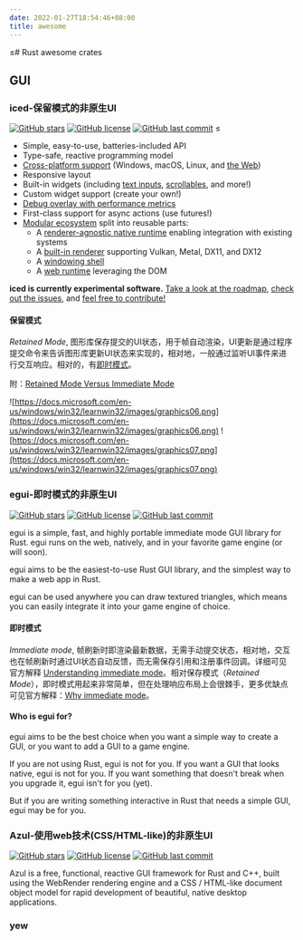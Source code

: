```yaml
---
date: 2022-01-27T18:54:46+08:00
title: awesome
---
```


≤# Rust awesome crates

## GUI

### iced-保留模式的非原生UI

[![GitHub stars](https://img.shields.io/github/stars/iced-rs/iced?style=flat-square)](https://github.com/iced-rs/iced/stargazers)
[![GitHub license](https://img.shields.io/github/license/iced-rs/iced?style=flat-square)](https://github.com/iced-rs/iced/blob/master/LICENSE)
[![GitHub last commit](https://img.shields.io/github/last-commit/iced-rs/iced?style=flat-square)](https://github.com/iced-rs/iced/commits)
≤
- Simple, easy-to-use, batteries-included API
- Type-safe, reactive programming model
- [Cross-platform support](https://github.com/hecrj/iced/blob/master/docs/images/todos_desktop.jpg?raw=true) (Windows, macOS, Linux, and [the Web](https://iced.rs/))
- Responsive layout
- Built-in widgets (including [text inputs](https://gfycat.com/alertcalmcrow-rust-gui), [scrollables](https://gfycat.com/perkybaggybaboon-rust-gui), and more!)
- Custom widget support (create your own!)
- [Debug overlay with performance metrics](https://gfycat.com/incredibledarlingbee)
- First-class support for async actions (use futures!)
- [Modular ecosystem](https://github.com/hecrj/iced/blob/master/ECOSYSTEM.md) split into reusable parts:
    - A [renderer-agnostic native runtime](https://github.com/hecrj/iced/tree/master/native) enabling integration with existing systems
    - A [built-in renderer](https://github.com/hecrj/iced/tree/master/wgpu) supporting Vulkan, Metal, DX11, and DX12
    - A [windowing shell](https://github.com/hecrj/iced/tree/master/winit)
    - A [web runtime](https://github.com/hecrj/iced/tree/master/web) leveraging the DOM

**iced is currently experimental software.** [Take a look at the roadmap](https://github.com/hecrj/iced/blob/master/ROADMAP.md), [check out the issues](https://github.com/hecrj/iced/issues), and [feel free to contribute!](https://github.com/iced-rs/iced#contributing--feedback)

#### 保留模式

*Retained Mode*, 图形库保存提交的UI状态，用于帧自动渲染，UI更新是通过程序提交命令来告诉图形库更新UI状态来实现的，相对地，一般通过监听UI事件来进行交互响应。相对的，有[即时模式](#即时模式)。

附：[Retained Mode Versus Immediate Mode](https://docs.microsoft.com/en-us/windows/win32/learnwin32/retained-mode-versus-immediate-mode)

![https://docs.microsoft.com/en-us/windows/win32/learnwin32/images/graphics06.png](https://docs.microsoft.com/en-us/windows/win32/learnwin32/images/graphics06.png)
![https://docs.microsoft.com/en-us/windows/win32/learnwin32/images/graphics07.png](https://docs.microsoft.com/en-us/windows/win32/learnwin32/images/graphics07.png)

### egui-即时模式的非原生UI

[![GitHub stars](https://img.shields.io/github/stars/emilk/egui?style=flat-square)](https://github.com/emilk/egui/stargazers)
[![GitHub license](https://img.shields.io/github/license/emilk/egui?style=flat-square)](https://github.com/emilk/egui/blob/master/LICENSE-MIT)
[![GitHub last commit](https://img.shields.io/github/last-commit/emilk/egui?style=flat-square)](https://github.com/emilk/egui/commits)

egui is a simple, fast, and highly portable immediate mode GUI library for Rust. egui runs on the web, natively, and in your favorite game engine (or will soon).

egui aims to be the easiest-to-use Rust GUI library, and the simplest way to make a web app in Rust.

egui can be used anywhere you can draw textured triangles, which means you can easily integrate it into your game engine of choice.

#### 即时模式

*Immediate mode*, 帧刷新时即渲染最新数据，无需手动提交状态，相对地，交互也在帧刷新时通过UI状态自动反馈，而无需保存引用和注册事件回调。详细可见官方解释 [Understanding immediate mode](https://docs.rs/egui/latest/egui/#understanding-immediate-mode)。相对保存模式（*Retained Mode*），即时模式用起来非常简单，但在处理响应布局上会很棘手，更多优缺点可见官方解释：[Why immediate mode](https://github.com/emilk/egui#why-immediate-mode)。

#### Who is egui for?

egui aims to be the best choice when you want a simple way to create a GUI, or you want to add a GUI to a game engine.

If you are not using Rust, egui is not for you. If you want a GUI that looks native, egui is not for you. If you want something that doesn't break when you upgrade it, egui isn't for you (yet).

But if you are writing something interactive in Rust that needs a simple GUI, egui may be for you.

### Azul-使用web技术(CSS/HTML-like)的非原生UI

[![GitHub stars](https://img.shields.io/github/stars/fschutt/azul?style=flat-square)](https://github.com/fschutt/azul/stargazers)
[![GitHub license](https://img.shields.io/github/license/fschutt/azul?style=flat-square)](https://github.com/fschutt/azul/blob/master/LICENSE)
[![GitHub last commit](https://img.shields.io/github/last-commit/fschutt/azul?style=flat-square)](https://github.com/fschutt/azul/commits)

Azul is a free, functional, reactive GUI framework for Rust and C++, built using the WebRender rendering engine and a CSS / HTML-like document object model for rapid development of beautiful, native desktop applications.

### yew

#

